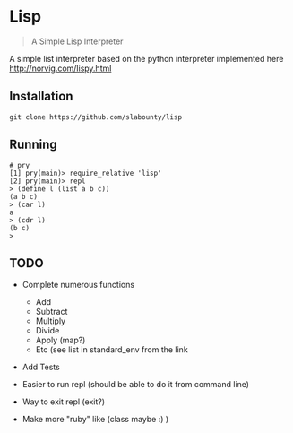 # Lisp

> A Simple Lisp Interpreter

A simple list interpreter based on the python interpreter
implemented here http://norvig.com/lispy.html

## Installation
    git clone https://github.com/slabounty/lisp

## Running 
    # pry
    [1] pry(main)> require_relative 'lisp'
    [2] pry(main)> repl
    > (define l (list a b c))
    (a b c)
    > (car l)
    a
    > (cdr l)
    (b c)
    >

## TODO
* Complete numerous functions
    * Add
    * Subtract
    * Multiply
    * Divide
    * Apply (map?)
    * Etc (see list in standard_env from the link

* Add Tests
* Easier to run repl (should be able to do it from command line)
* Way to exit repl (exit?)
* Make more "ruby" like (class maybe :) )
